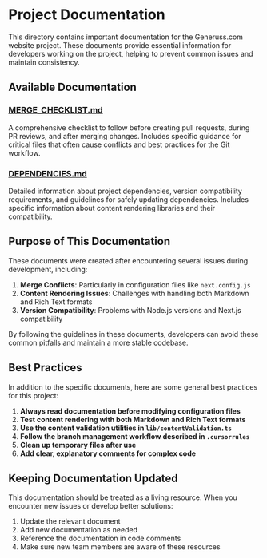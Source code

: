 # Project Documentation

This directory contains important documentation for the Generuss.com website project. These documents provide essential information for developers working on the project, helping to prevent common issues and maintain consistency.

## Available Documentation

### [MERGE_CHECKLIST.md](./MERGE_CHECKLIST.md)
A comprehensive checklist to follow before creating pull requests, during PR reviews, and after merging changes. Includes specific guidance for critical files that often cause conflicts and best practices for the Git workflow.

### [DEPENDENCIES.md](./DEPENDENCIES.md)
Detailed information about project dependencies, version compatibility requirements, and guidelines for safely updating dependencies. Includes specific information about content rendering libraries and their compatibility.

## Purpose of This Documentation

These documents were created after encountering several issues during development, including:

1. **Merge Conflicts**: Particularly in configuration files like `next.config.js`
2. **Content Rendering Issues**: Challenges with handling both Markdown and Rich Text formats
3. **Version Compatibility**: Problems with Node.js versions and Next.js compatibility

By following the guidelines in these documents, developers can avoid these common pitfalls and maintain a more stable codebase.

## Best Practices

In addition to the specific documents, here are some general best practices for this project:

1. **Always read documentation before modifying configuration files**
2. **Test content rendering with both Markdown and Rich Text formats**
3. **Use the content validation utilities in `lib/contentValidation.ts`**
4. **Follow the branch management workflow described in `.cursorrules`**
5. **Clean up temporary files after use**
6. **Add clear, explanatory comments for complex code**

## Keeping Documentation Updated

This documentation should be treated as a living resource. When you encounter new issues or develop better solutions:

1. Update the relevant document
2. Add new documentation as needed
3. Reference the documentation in code comments
4. Make sure new team members are aware of these resources 